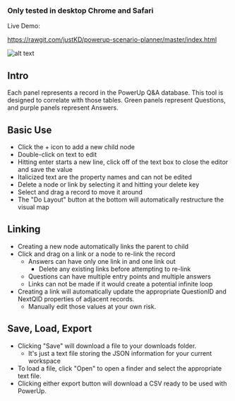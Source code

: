### Only tested in desktop Chrome and Safari

Live Demo:

https://rawgit.com/justKD/powerup-scenario-planner/master/index.html


![alt text](https://raw.githubusercontent.com/justKD/powerup-scenario-planner/master/example.png)

## Intro

Each panel represents a record in the PowerUp Q&A database. This tool is 
designed to correlate with those tables. Green panels represent Questions,
and purple panels represent Answers.

## Basic Use

- Click the + icon to add a new child node
- Double-click on text to edit
- Hitting enter starts a new line, click off of the text box to close the editor and save the value
- Italicized text are the property names and can not be edited 
- Delete a node or link by selecting it and hitting your delete key
- Select and drag a record to move it around
- The "Do Layout" button at the bottom will automatically restructure the visual map

## Linking

- Creating a new node automatically links the parent to child
- Click and drag on a link or a node to re-link the record
    - Answers can have only one link in and one link out
        - Delete any existing links before attempting to re-link
    - Questions can have multiple entry points and multiple answers
    - Links can not be made if it would create a potential infinite loop
- Creating a link will automatically update the appropriate QuestionID and NextQID 
properties of adjacent records.
    - Manually edit those values at your own risk.

## Save, Load, Export

- Clicking "Save" will download a file to your downloads folder.
    - It's just a text file storing the JSON information for your current workspace
- To load a file, click "Open" to open a finder and select the appropriate text file.
- Clicking either export button will download a CSV ready to be used with PowerUp.